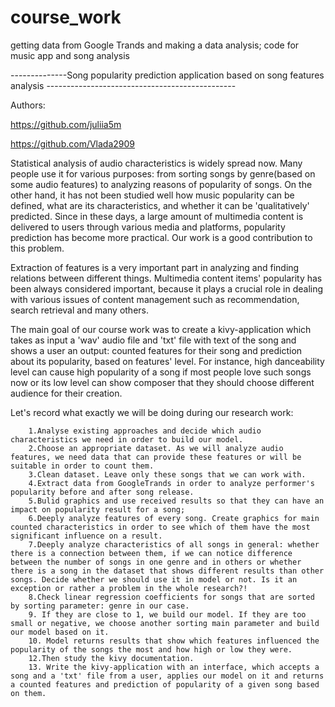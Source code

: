 # course_work
getting data from Google Trands and making a data analysis; code for music app and song analysis

--------------Song popularity prediction application based on song features analysis -----------------------------------------------

Authors:  

https://github.com/juliia5m 

https://github.com/Vlada2909

Statistical analysis of audio characteristics is widely spread now. Many people use it for various purposes: from sorting songs by genre(based on some audio features) to analyzing reasons of popularity of songs. On the other hand, it has not been studied well how music popularity can be defined, what are its characteristics, and whether it can be 'qualitatively' predicted. Since in these days, a large amount of multimedia content is delivered to users through various media and platforms, popularity prediction has become more practical. Our work is a good contribution to this problem.

Extraction of features is a very important part in analyzing and finding relations between different things. Multimedia content items' popularity has been always considered important, because it plays a crucial role in dealing with various issues of content management such as recommendation, search retrieval and many others. 

The main goal of our course work was to create a kivy-application which takes as input a 'wav' audio file and 'txt' file with text of the song and shows a user an output: counted features for their song and prediction about its popularity, based on features' level. For instance, high danceability level can cause high popularity of a song if most people love such songs now or its low level can show composer that they should choose different audience for their creation.

Let's record what exactly we will be doing during our research work:

        1.Analyse existing approaches and decide which audio characteristics we need in order to build our model.
        2.Choose an appropriate dataset. As we will analyze audio features, we need data that can provide these features or will be suitable in order to count them.
        3.Clean dataset. Leave only these songs that we can work with.
        4.Extract data from GoogleTrands in order to analyze performer's popularity before and after song release.
        5.Bulid graphics and use received results so that they can have an impact on popularity result for a song;
        6.Deeply analyze features of every song. Create graphics for main counted characteristics in order to see which of them have the most significant influence on a result. 
        7.Deeply analyze characteristics of all songs in general: whether there is a connection between them, if we can notice difference between the number of songs in one genre and in others or whether there is a song in the dataset that shows different results than other songs. Decide whether we should use it in model or not. Is it an exception or rather a problem in the whole research?! 
        8.Check linear regression coefficients for songs that are sorted by sorting parameter: genre in our case. 
        9. If they are close to 1, we build our model. If they are too small or negative, we choose another sorting main parameter and build our model based on it. 
        10. Model returns results that show which features influenced the popularity of the songs the most and how high or low they were. 
        12.Then study the kivy documentation. 
        13. Write the kivy-application with an interface, which accepts a song and a 'txt' file from a user, applies our model on it and returns a counted features and prediction of popularity of a given song based on them. 
        

 
